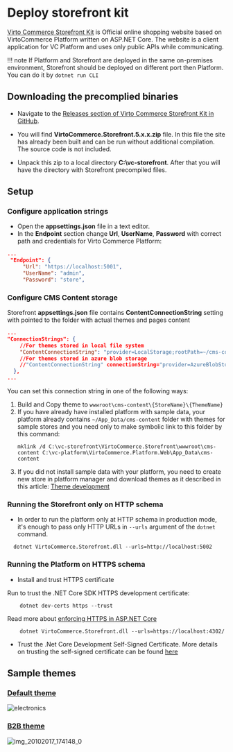 # Deploy storefront kit

[Virto Commerce Storefront Kit](https://github.com/VirtoCommerce/vc-storefront-core/) is Official online shopping website based on VirtoCommerce Platform written on ASP.NET Core. The website is a client application for VC Platform and uses only public APIs while communicating.

!!! note
    If Platform and Storefront are deployed in the same on-premises environment, Storefront should be deployed on different port then Platform. You can do it by `dotnet run CLI`

## Downloading the precomplied binaries

* Navigate to the [Releases section of Virto Commerce Storefront Kit in GitHub](https://github.com/VirtoCommerce/vc-storefront-core/releases).

* You will find **VirtoCommerce.Storefront.5.x.x.zip** file. In this file the site has already been built and can be run without additional compilation. The source code is not included.

* Unpack this zip to a local directory **C:\vc-storefront**. After that you will have the directory with Storefront precompiled files.

## Setup

### Configure application strings

* Open the **appsettings.json** file in a text editor.
* In the **Endpoint** section change **Url**, **UserName**, **Password** with correct path and credentials for Virto Commerce Platform:

```json
...
 "Endpoint": {
     "Url": "https://localhost:5001",
     "UserName": "admin",
     "Password": "store",
```

### Configure CMS Content storage

Storefront  **appsettings.json** file contains **ContentConnectionString** setting with pointed to the folder with actual themes and pages content
```json
...
"ConnectionStrings": {
    //For themes stored in local file system
    "ContentConnectionString": "provider=LocalStorage;rootPath=~/cms-content"
	//For themes stored in azure blob storage
    //"ContentConnectionString" connectionString="provider=AzureBlobStorage;rootPath=cms-content;DefaultEndpointsProtocol=https;AccountName=yourAccountName;AccountKey=yourAccountKey"
  },
...
```

You can set this connection string in one of the following ways:

1. Build and Copy theme to `wwwroot\cms-content\{StoreName}\{ThemeName}`
1. If you have already have installed  platform with sample data, your platform already contains `~/App_Data/cms-content` folder with themes for sample stores and you need only to make symbolic link to this folder by this command:
    ```console
    mklink /d C:\vc-storefront\VirtoCommerce.Storefront\wwwroot\cms-content C:\vc-platform\VirtoCommerce.Platform.Web\App_Data\cms-content
    ```
1. If you did not install sample data with your platform, you need to create new store in platform manager and download themes as it described in this article: [Theme development](../fundamentals/theme-development.md)

### Running the Storefront only on HTTP schema
 
* In order to run the platform only at HTTP schema in production mode, it's enough to pass only HTTP URLs in `--urls` argument of the `dotnet` command.

```console
  dotnet VirtoCommerce.Storefront.dll --urls=http://localhost:5002
```

### Running the Platform on HTTPS schema

* Install and trust HTTPS certificate

Run to trust the .NET Core SDK HTTPS development certificate:

```console
    dotnet dev-certs https --trust
```

Read more about [enforcing HTTPS in ASP.NET Core](https://docs.microsoft.com/en-us/aspnet/core/security/enforcing-ssl?view=aspnetcore-3.0&tabs=visual-studio#trust)


```console
    dotnet VirtoCommerce.Storefront.dll --urls=https://localhost:4302/
```


* Trust the .Net Core Development Self-Signed Certificate. More details on trusting the self-signed certificate can be found [here](https://blogs.msdn.microsoft.com/robert_mcmurray/2013/11/15/how-to-trust-the-iis-express-self-signed-certificate/)


## Sample themes

### [Default theme](https://github.com/VirtoCommerce/vc-theme-default)
![electronics](https://user-images.githubusercontent.com/7566324/31821605-f36d17de-b5a5-11e7-9bb5-a71803285d8b.png)

### [B2B theme](https://github.com/VirtoCommerce/vc-theme-b2b)
![img_20102017_174148_0](https://user-images.githubusercontent.com/7566324/31821606-f3974b26-b5a5-11e7-8b52-e3b80d6bdd74.png)

